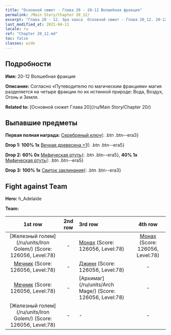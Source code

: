 ```yaml
---
title: "Основной сюжет - Глава 20 - 20-12 Волшебная фракция"
permalink: /Main Story/Chapter 20_12/
excerpt: "Глава 20 - 12. Эра хаоса  Основной сюжет - Глава 20_12. 20-12 Волшебная фракция"
last_modified_at: 2021-04-11
locale: ru
ref: "Chapter 20_12.md"
toc: false
classes: wide
---
```


## Подробности

 **Имя:** 20-12 Волшебная фракция

 **Описание:** Согласно «Путеводителю по магическим фракциям» магия разделяется на четыре фракции по их истинной природе: Вода, Воздух, Огонь и Земля.

 **Related to:** [Основной сюжет Глава 20](/ru/Main Story/Chapter 20/)

## Выпавшие предметы

 **Первая полная награда:** [Серебряный ключ](/ru/Items/con_693/){: .btn .btn--era3}

 **Drop 1:** **100% 1x** [Вечная древесина +1](/ru/Items/mat_69/){: .btn .btn--era5}

 **Drop 2:** **60% 0x** [Мифическая ртуть](/ru/Items/mat_63/){: .btn .btn--era5}, **40% 1x** [Мифическая ртуть](/ru/Items/mat_63/){: .btn .btn--era5}

 **Drop 3:** **100% 1x** [Свиток заклинания](/ru/Items/con_694/){: .btn .btn--era3}


## Fight against Team
 **Hero:** h_Adelaide

 **Team:**


  | 1st row | 2nd row | 3rd row | 4th row |
  |:----:|:----:|:----|:----:|
  | [Железный голем](/ru/units/Iron Golem/) (Score: 126056, Level:78)  | - | [Монах](/ru/units/Monk/) (Score: 126056, Level:78)  | [Монах](/ru/units/Monk/) (Score: 126056, Level:78)  |
  | [Мечник](/ru/units/Swordsman/) (Score: 126056, Level:78)  | - | [Джинн](/ru/units/Genie/) (Score: 126056, Level:78)  | - |
  | [Мечник](/ru/units/Swordsman/) (Score: 126056, Level:78)  | - | [Архимаг](/ru/units/Arch Mage/) (Score: 126056, Level:78)  | - |
  | [Железный голем](/ru/units/Iron Golem/) (Score: 126056, Level:78)  | - | - | - |


